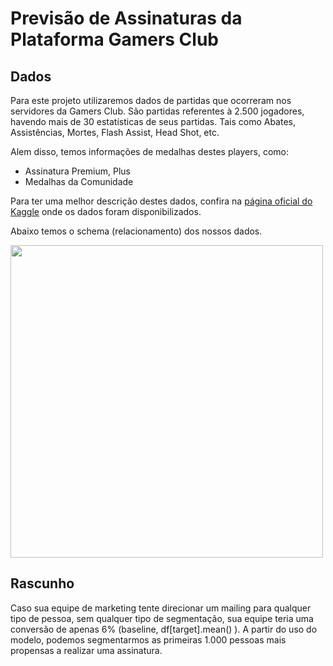 # Previsão de Assinaturas da Plataforma Gamers Club

## Dados

Para este projeto utilizaremos dados de partidas que ocorreram nos servidores da Gamers Club. São partidas referentes à 2.500 jogadores, havendo mais de 30 estatísticas de seus partidas. Tais como Abates, Assistências, Mortes, Flash Assist, Head Shot, etc.

Alem disso, temos informações de medalhas destes players, como:
- Assinatura Premium, Plus
- Medalhas da Comunidade

Para ter uma melhor descrição destes dados, confira na [página oficial do Kaggle](https://www.kaggle.com/gamersclub/brazilian-csgo-plataform-dataset-by-gamers-club) onde os dados foram disponibilizados.

Abaixo temos o schema (relacionamento) dos nossos dados.

<img src="https://user-images.githubusercontent.com/4283625/157664295-45b60786-92a4-478d-a044-478cdc6261d7.jpg" alt="" width="500">


## Rascunho

Caso sua equipe de marketing tente direcionar um mailing para qualquer tipo de pessoa, sem qualquer tipo de segmentação, sua equipe teria uma conversão de apenas 6% (baseline, df[target].mean() ). A partir do uso do modelo, podemos segmentarmos as primeiras 1.000 pessoas mais propensas a realizar uma assinatura. 
